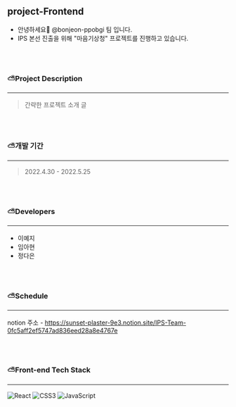 ## project-Frontend

* 안녕하세요👋 @bonjeon-ppobgi 팀 입니다.
* IPS 본선 진출을 위해 "마음기상청" 프로젝트를 진행하고 있습니다.

<br><br>  
### ⛅️Project Description <hr/>
> 간략한 프로젝트 소개 글

<br><br>

### ⛅️개발 기간 <hr/>
> 2022.4.30 - 2022.5.25

<br><br>

### ⛅️Developers <hr/>
* 이예지
* 임아현
* 정다은

<br><br>

### ⛅️Schedule <hr/>
notion 주소 - https://sunset-plaster-9e3.notion.site/IPS-Team-0fc5aff2ef5747ad836eed28a8e4767e

<br><br>

### ⛅️Front-end Tech Stack <hr/>
![React](https://img.shields.io/badge/react-%2320232a.svg?style=for-the-badge&logo=react&logoColor=%2361DAFB)
![CSS3](https://img.shields.io/badge/css3-%231572B6.svg?style=for-the-badge&logo=css3&logoColor=white)
![JavaScript](https://img.shields.io/badge/javascript-%23323330.svg?style=for-the-badge&logo=javascript&logoColor=%23F7DF1E)
